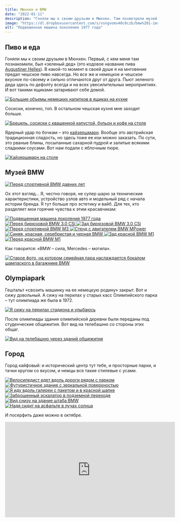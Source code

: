 ```yaml
---
title: Мюнхен и BMW
date: "2022-01-11"
description: "Гоняли мы к своим друзьям в Мюнхен. Там посмотрели музей BMW, съели баварские сосески и сделали немного фоток в городе."
image: "https://dl.dropboxusercontent.com/s/vsngvomv40c8czb/bmw%201-imresizer.jpeg?dl=0"
alt: "Подвешенная машина поколения 1977 года"
---
```


## Пиво и еда
Гоняли мы к своим друзьям в Мюнхен. Первый, с кем меня там познакомили, был «зеленый дед» (это кодовое название пива <a href="https://www.beermerchants.com/augustiner-helles" target="_blank" rel="norferrer">Augustiner Helles</a>). В какой-то момент в своей душе я на мнговение предал чешское пиво навсегда. Но все же и немецкое и чешское вкусное по-своему и сильно отличаются друг от друга. Пьют зеленого деда здесь по дефолту всегда и на всех увесилительных мероприятиях. И вот такими ящиками затаривают себе домой.

<a href="https://dl.dropboxusercontent.com/s/sk9uwnq0zaxz5gp/beer.jpg?dl=0" target="_blank" rel="noreferrer">
    <img src="https://dl.dropboxusercontent.com/s/gtohw74x24xrycx/beer-imresizer.jpeg?dl=0" alt="Большие объемы немецких напитков в ящиках на кухне" title="Большие объемы немецких напитков в ящиках на кухне"/>
</a>

Сосиски, конечно, топ. В остальном чешская кухня мне заходит больше.

<a href="https://dl.dropboxusercontent.com/s/jfiaih10khie4wg/german%20food.jpg?dl=0" target="_blank" rel="noreferrer">
    <img src="https://dl.dropboxusercontent.com/s/rr9wsv620lgg8fn/german%20food-imresizer.jpeg?dl=0" alt="Брецель, сосиски с квашенной капустой, бульон и кофе на столе" title="Брецель, сосиски с квашенной капустой, бульон и кофе на столе"/>
</a>

Ядерный удар по бочкам – это <a href="https://en.wikipedia.org/wiki/Kaiserschmarrn" target="_blank" rel="norferrer">кайзершмарн</a>. Вообще это австрийская традиционная сладость, но здесь тоже ее изи можно заказать. По сути, это рваные блины, посыпанные сахарной пудрой и залитые всякими сладкими соусами. Вот нам подали с яблочным пюре.

<a href="https://dl.dropboxusercontent.com/s/o0pfyqhhpfaf0x9/german%20sweets.jpg?dl=0" target="_blank" rel="noreferrer">
    <img src="https://dl.dropboxusercontent.com/s/0dmmxppqloes51l/german%20sweets-imresizer.jpeg?dl=0" alt="Кайзершмарн на столе" title="Кайзершмарн на столе"/>
</a>

## Музей BMW

<a href="https://dl.dropboxusercontent.com/s/irtiyniwkhew56f/bmw%204.jpg?dl=0" target="_blank" rel="noreferrer">
    <img src="https://dl.dropboxusercontent.com/s/4b9ychpoircgd5w/bmw%204-imresizer.jpeg?dl=0" alt="Перед спортивной BMW давних лет" title="Перед спортивной BMW давних лет"/>
</a>

Ох этот взгляд... Я, честно говоря, не супер шарю за технические характеристики, устройство узлов авто и модельный ряд с начала истории бренда. Я тут больше про эстетику и вайб. Для тех, кто разделяет мои горячие чувства к этим красавчикам:

<a href="https://dl.dropboxusercontent.com/s/na4kz79td8yrg4c/bmw%201.jpg?dl=0" target="_blank" rel="noreferrer">
    <img src="https://dl.dropboxusercontent.com/s/vsngvomv40c8czb/bmw%201-imresizer.jpeg?dl=0" alt="Подвешенная машина поколения 1977 года" title="Подвешенная машина поколения 1977 года"/>
</a>

<a href="https://dl.dropboxusercontent.com/s/1l57v9nlclk8zqs/bmw%202.jpg?dl=0" target="_blank" rel="noreferrer">
    <img src="https://dl.dropboxusercontent.com/s/hh33w2e95jcnewc/bmw%202-imresizer.jpeg?dl=0" alt="Перед бирюзовой BMW 3.0 CSi" title="Перед бирюзовой BMW 3.0 CSi"/>
</a>

<a href="https://dl.dropboxusercontent.com/s/uf1k6dx1t1izea7/bmw%203.jpg?dl=0" target="_blank" rel="noreferrer">
    <img src="https://dl.dropboxusercontent.com/s/au2aoxvsfdkq9l4/bmw%203-imresizer.jpeg?dl=0" alt="Зад бирюзовой BMW 3.0 CSi" title="Зад бирюзовой BMW 3.0 CSi"/>
</a>

<a href="https://dl.dropboxusercontent.com/s/0zigigbc1uq6s9j/bmw%205.jpg?dl=0" target="_blank" rel="noreferrer">
    <img src="https://dl.dropboxusercontent.com/s/vqpyhcjuexp18li/bmw%205-imresizer.jpeg?dl=0" alt="Перед спортивной BMW M3" title="Перед спортивной BMW M3"/>
</a>

<a href="https://dl.dropboxusercontent.com/s/122bcn6jog7zvs9/engine.jpg?dl=0" target="_blank" rel="noreferrer">
    <img src="https://dl.dropboxusercontent.com/s/0b0obslkdlnfco5/engine-imresizer.jpeg?dl=0" alt="Стенд с двигателем BMW MPower" title="Стенд с двигателем BMW MPower"/>
</a>

<a href="https://dl.dropboxusercontent.com/s/1de6ai3kofl90jn/bmw%208.jpg?dl=0" target="_blank" rel="noreferrer">
    <img src="https://dl.dropboxusercontent.com/s/341osevnl65rihw/bmw%208-imresizer.jpeg?dl=0" alt="Синяя, красная, серебристая и черная BMW" title="Синяя, красная, серебристая и черная BMW"/>
</a>

<a href="https://dl.dropboxusercontent.com/s/y0jlgh976jezifv/bmw%209.jpg?dl=0" target="_blank" rel="noreferrer">
    <img src="https://dl.dropboxusercontent.com/s/dmgsw4b7vb7pikn/bmw%209-imresizer.jpeg?dl=0" alt="Зад красной BMW M1" title="Зад красной BMW M1"/>
</a>

<a href="https://dl.dropboxusercontent.com/s/4ld4ulmw9bunpu2/bmw%2010.jpg?dl=0" target="_blank" rel="noreferrer">
    <img src="https://dl.dropboxusercontent.com/s/1q9s6n1wns01zhc/bmw%2010-imresizer.jpeg?dl=0" alt="Перед красной BMW M1" title="Перед красной BMW M1"/>
</a>

Как говорится: «BMW – сила, Mercedes – могила».

<a href="https://dl.dropboxusercontent.com/s/thxoug3imnhtjag/bmw%207.jpg?dl=0" target="_blank" rel="noreferrer">
    <img src="https://dl.dropboxusercontent.com/s/3lpmaarz6zgs6o2/bmw%207-imresizer.jpeg?dl=0" alt="Старое фото, на котором семейная пара наслаждается бокалом шампаского в багажнике BMW" title="Старое фото, на котором семейная пара наслаждается бокалом шампаского в багажнике BMW"/>
</a>

## Olympiapark
Гештальт «свозить машинку на ее немецкую родину» закрыт. Вот и сижу довольный. А сижу на перилах у старых касс Олимпийского парка – тут олимпиада же была в 1972.

<a href="https://dl.dropboxusercontent.com/s/4945ptlibixput9/olympic%20park.jpg?dl=0" target="_blank" rel="noreferrer">
    <img src="https://dl.dropboxusercontent.com/s/j2jupl0bic031nx/olympic%20park-imresizer.jpeg?dl=0" alt="Я сижу на перилах стадиона и улыбаюсь" title="Я сижу на перилах стадиона и улыбаюсь"/>
</a>

После олимпиады здания олимпийской деревни были переданы под студенческие общежития. Вот вид на телебашню со стороны этих общаг.

<a href="https://dl.dropboxusercontent.com/s/bh289i8ezz5hxp0/tv%20tower.jpg?dl=0" target="_blank" rel="noreferrer">
    <img src="https://dl.dropboxusercontent.com/s/p6p8sls1ralxiug/tv%20tower-imresizer.jpeg?dl=0" alt="Вид на телебашню через зданий общежития" title="Вид на телебашню через зданий общежития"/>
</a>

## Город
Город кайфовый: и исторический центр тут тебе, и просторные парки, и тачки кругом со вкусом, и немцы все такие стилевые с усами.

<a href="https://dl.dropboxusercontent.com/s/en0ngjzkahzwwqm/cyclist.jpg?dl=0" target="_blank" rel="noreferrer">
    <img src="https://dl.dropboxusercontent.com/s/e2t0im59fmb50l7/cyclist-imresizer.jpeg?dl=0" alt="Велосипедист едет вдоль дороги рядом с парком" title="Велосипедист едет вдоль дороги рядом с парком"/>
</a>

<a href="https://dl.dropboxusercontent.com/s/sajix1qlp6g0uwb/museum%20view.jpg?dl=0" target="_blank" rel="noreferrer">
    <img src="https://dl.dropboxusercontent.com/s/7ithfg05leg7ccz/museum%20view-imresizer.jpeg?dl=0" alt="Футуристичное здание с зеркальной поверхностью" title="Футуристичное здание с зеркальной поверхностью"/>
</a>

<a href="https://dl.dropboxusercontent.com/s/qlj9qsp2mlnm8pt/walking%20legend.jpg?dl=0" target="_blank" rel="noreferrer">
    <img src="https://dl.dropboxusercontent.com/s/ujfdzslh8bpc7s4/walking%20legend-imresizer.jpeg?dl=0" alt="Я иду вдоль галереи с пакетом и в красной шапке" title="Я иду вдоль галереи с пакетом и в красной шапке"/>
</a>

<a href="https://dl.dropboxusercontent.com/s/69yvro35itsbdm1/escalator.jpg?dl=0" target="_blank" rel="noreferrer">
    <img src="https://dl.dropboxusercontent.com/s/bb28rosgag6gkq5/escalator-imresizer.jpeg?dl=0" alt="Заброшенный эскалатор в подземной переходе" title="Заброшенный эскалатор в подземной переходе"/>
</a>

<a href="https://dl.dropboxusercontent.com/s/e97dewkj7rqb5qb/bmw%20headquarter.jpg?dl=0" target="_blank" rel="noreferrer">
    <img src="https://dl.dropboxusercontent.com/s/gm231y60gx5h9x2/bmw%20headquarter-imresizer.jpeg?dl=0" alt="Вид снизу на здание штаба BMW" title="Вид снизу на здание штаба BMW"/>
</a>

<a href="https://dl.dropboxusercontent.com/s/ycc2fp02bjxw681/mice.jpg?dl=0" target="_blank" rel="noreferrer">
    <img src="https://dl.dropboxusercontent.com/s/tfaxoh9hn5sxiap/mice-imresizer.jpeg?dl=0" alt="Надя сидит на асфальте в лучах солнца" title="Надя сидит на асфальте в лучах солнца"/>
</a>

И посерфить даже можно в октябре.
<iframe width="560" height="315" src="https://www.youtube.com/embed/8iV6Y7X226E" title="YouTube video player" frameborder="0" allow="accelerometer; autoplay; clipboard-write; encrypted-media; gyroscope; picture-in-picture" allowfullscreen></iframe>


